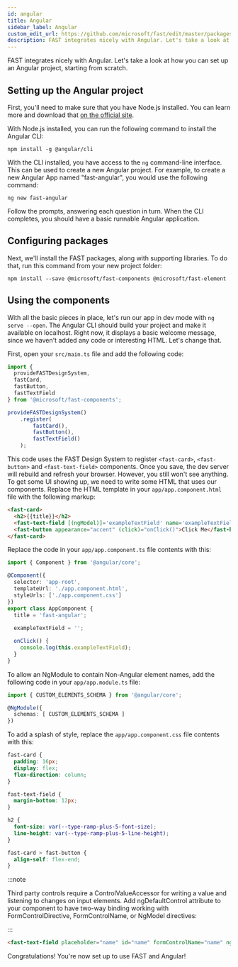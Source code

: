 ```yaml
---
id: angular
title: Angular
sidebar_label: Angular
custom_edit_url: https://github.com/microsoft/fast/edit/master/packages/web-components/fast-foundation/docs/integrations/angular.md
description: FAST integrates nicely with Angular. Let's take a look at how you can set up an Angular project, starting from scratch.
---
```


FAST integrates nicely with Angular. Let's take a look at how you can set up an Angular project, starting from scratch.

## Setting up the Angular project

First, you'll need to make sure that you have Node.js installed. You can learn more and download that [on the official site](https://nodejs.org/).

With Node.js installed, you can run the following command to install the Angular CLI:

```shell
npm install -g @angular/cli
```

With the CLI installed, you have access to the `ng` command-line interface. This can be used to create a new Angular project. For example, to create a new Angular App named "fast-angular", you would use the following command:

```shell
ng new fast-angular
```

Follow the prompts, answering each question in turn. When the CLI completes, you should have a basic runnable Angular application.

## Configuring packages

Next, we'll install the FAST packages, along with supporting libraries. To do that, run this command from your new project folder:

```shell
npm install --save @microsoft/fast-components @microsoft/fast-element
```

## Using the components

With all the basic pieces in place, let's run our app in dev mode with `ng serve --open`. The Angular CLI should build your project and make it available on localhost. Right now, it displays a basic welcome message, since we haven't added any code or interesting HTML. Let's change that.

First, open your `src/main.ts` file and add the following code:

```ts
import { 
  provideFASTDesignSystem, 
  fastCard, 
  fastButton,
  fastTextField
} from '@microsoft/fast-components';

provideFASTDesignSystem()
    .register(
        fastCard(),
        fastButton(),
        fastTextField()
    );
```

This code uses the FAST Design System to register `<fast-card>`, `<fast-button>` and `<fast-text-field>` components. Once you save, the dev server will rebuild and refresh your browser. However, you still won't see anything. To get some UI showing up, we need to write some HTML that uses our components. Replace the HTML template in your `app/app.component.html` file with the following markup:

```html
<fast-card>
  <h2>{{title}}</h2>
  <fast-text-field [(ngModel)]='exampleTextField' name='exampleTextField' ngDefaultControl placeholder="Enter Some Text"></fast-text-field>
  <fast-button appearance="accent" (click)="onClick()">Click Me</fast-button>
</fast-card>
```

Replace the code in your `app/app.component.ts` file contents with this:

```ts
import { Component } from '@angular/core';

@Component({
  selector: 'app-root',
  templateUrl: './app.component.html',
  styleUrls: ['./app.component.css']
})
export class AppComponent {
  title = 'fast-angular';
  
  exampleTextField = '';

  onClick() {
    console.log(this.exampleTextField);
  }
}
```

To allow an NgModule to contain Non-Angular element names, add the following code in your `app/app.module.ts` file:

```ts 
import { CUSTOM_ELEMENTS_SCHEMA } from '@angular/core';

@NgModule({  
  schemas: [ CUSTOM_ELEMENTS_SCHEMA ]
}) 
```

To add a splash of style, replace the `app/app.component.css` file contents with this:

```css
fast-card {
  padding: 16px;
  display: flex;
  flex-direction: column;
}

fast-text-field {
  margin-bottom: 12px;
}

h2 {
  font-size: var(--type-ramp-plus-5-font-size);
  line-height: var(--type-ramp-plus-5-line-height);
}

fast-card > fast-button {
  align-self: flex-end;
}
```

:::note

Third party controls require a ControlValueAccessor for writing a value and listening to changes on input elements. Add ngDefaultControl attribute to your component to have two-way binding working with FormControlDirective, FormControlName, or NgModel directives:

:::

```html
<fast-text-field placeholder="name" id="name" formControlName="name" ngDefaultControl></fast-text-field>
```

Congratulations! You're now set up to use FAST and Angular!
